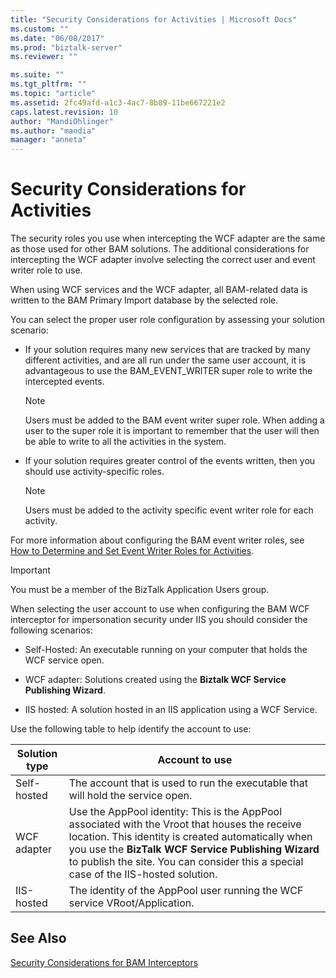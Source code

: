 ```yaml
---
title: "Security Considerations for Activities | Microsoft Docs"
ms.custom: ""
ms.date: "06/08/2017"
ms.prod: "biztalk-server"
ms.reviewer: ""

ms.suite: ""
ms.tgt_pltfrm: ""
ms.topic: "article"
ms.assetid: 2fc49afd-a1c3-4ac7-8b89-11be667221e2
caps.latest.revision: 10
author: "MandiOhlinger"
ms.author: "mandia"
manager: "anneta"
---
```

# Security Considerations for Activities
The security roles you use when intercepting the WCF adapter are the same as those used for other BAM solutions. The additional considerations for intercepting the WCF adapter involve selecting the correct user and event writer role to use.  
  
 When using WCF services and the WCF adapter, all BAM-related data is written to the BAM Primary Import database by the selected role.  
  
 You can select the proper user role configuration by assessing your solution scenario:  
  
-   If your solution requires many new services that are tracked by many different activities, and are all run under the same user account, it is advantageous to use the BAM_EVENT_WRITER super role to write the intercepted events.  
  
    > [!NOTE]
    >  Users must be added to the BAM event writer super role. When adding a user to the super role it is important to remember that the user will then be able to write to all the activities in the system.  
  
-   If your solution requires greater control of the events written, then you should use activity-specific roles.  
  
    > [!NOTE]
    >  Users must be added to the activity specific event writer role for each activity.  
  
 For more information about configuring the BAM event writer roles, see [How to Determine and Set Event Writer Roles for Activities](../core/how-to-determine-and-set-event-writer-roles-for-activities.md).  
  
> [!IMPORTANT]
>  You must be a member of the BizTalk Application Users group.  
  
 When selecting the user account to use when configuring the BAM WCF interceptor for impersonation security under IIS you should consider the following scenarios:  
  
-   Self-Hosted: An executable running on your computer that holds the WCF service open.  
  
-   WCF adapter: Solutions created using the **Biztalk WCF Service Publishing Wizard**.  
  
-   IIS hosted: A solution hosted in an IIS application using a WCF Service.  
  
 Use the following table to help identify the account to use:  
  
|Solution type|Account to use|  
|-------------------|--------------------|  
|Self-hosted|The account that is used to run the executable that will hold the service open.|  
|WCF adapter|Use the AppPool identity: This is the AppPool associated with the Vroot that houses the receive location. This identity is created automatically when you use the **BizTalk WCF Service Publishing Wizard** to publish the site. You can consider this a special case of the IIS-hosted solution.|  
|IIS-hosted|The identity of the AppPool user running the WCF service VRoot/Application.|  
  
## See Also  
 [Security Considerations for BAM Interceptors](../core/security-considerations-for-bam-interceptors.md)